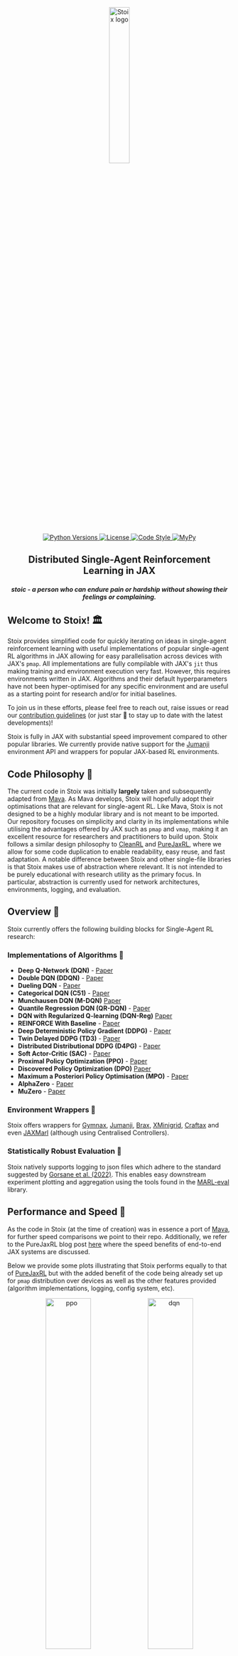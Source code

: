 <p align="center">
    <a href="docs/images/stoix.png">
        <img src="docs/images/stoix.png" alt="Stoix logo" width="30%"/>
    </a>
</p>

<div align="center">
<a href="https://www.python.org/doc/versions/">
      <img src="https://img.shields.io/badge/python-3.10-blue" alt="Python Versions">
</a>
<a  href="https://github.com/instadeepai/Mava/blob/main/LICENSE">
    <img src="https://img.shields.io/badge/License-Apache%202.0-orange.svg" alt="License" />
</a>
<a  href="https://github.com/psf/black">
    <img src="https://img.shields.io/badge/code%20style-black-000000.svg" alt="Code Style" />
</a>
<a  href="http://mypy-lang.org/">
    <img src="https://www.mypy-lang.org/static/mypy_badge.svg" alt="MyPy" />
</a>
</div>

<h2 align="center">
    <p>Distributed Single-Agent Reinforcement Learning in JAX</p>
</h2>

<div align="center">

**_stoic - a person who can endure pain or hardship without showing their feelings or complaining._**

</div>

## Welcome to Stoix! 🏛️

Stoix provides simplified code for quickly iterating on ideas in single-agent reinforcement learning with useful implementations of popular single-agent RL algorithms in JAX allowing for easy parallelisation across devices with JAX's `pmap`. All implementations are fully compilable with JAX's `jit` thus making training and environment execution very fast. However, this requires environments written in JAX. Algorithms and their default hyperparameters have not been hyper-optimised for any specific environment and are useful as a starting point for research and/or for initial baselines.

To join us in these efforts, please feel free to reach out, raise issues or read our [contribution guidelines](#contributing-) (or just star 🌟 to stay up to date with the latest developments)!

Stoix is fully in JAX with substantial speed improvement compared to other popular libraries. We currently provide native support for the [Jumanji][jumanji] environment API and wrappers for popular JAX-based RL environments.

## Code Philosophy 🧘

The current code in Stoix was initially **largely** taken and subsequently adapted from [Mava](mava). As Mava develops, Stoix will hopefully adopt their optimisations that are relevant for single-agent RL. Like Mava, Stoix is not designed to be a highly modular library and is not meant to be imported. Our repository focuses on simplicity and clarity in its implementations while utilising the advantages offered by JAX such as `pmap` and `vmap`, making it an excellent resource for researchers and practitioners to build upon. Stoix follows a similar design philosophy to [CleanRL][cleanrl] and [PureJaxRL][purejaxrl], where we allow for some code duplication to enable readability, easy reuse, and fast adaptation. A notable difference between Stoix and other single-file libraries is that Stoix makes use of abstraction where relevant. It is not intended to be purely educational with research utility as the primary focus. In particular, abstraction is currently used for network architectures, environments, logging, and evaluation.

## Overview 🦜

Stoix currently offers the following building blocks for Single-Agent RL research:

### Implementations of Algorithms 🥑

- **Deep Q-Network (DQN)** - [Paper](https://arxiv.org/abs/1312.5602)
- **Double DQN (DDQN)** - [Paper](https://arxiv.org/abs/1509.06461)
- **Dueling DQN** - [Paper](https://arxiv.org/abs/1511.06581)
- **Categorical DQN (C51)** - [Paper](https://arxiv.org/abs/1707.06887)
- **Munchausen DQN (M-DQN)** [Paper](https://arxiv.org/abs/2007.14430)
- **Quantile Regression DQN (QR-DQN)** - [Paper](https://arxiv.org/abs/1710.10044)
- **DQN with Regularized Q-learning (DQN-Reg)** [Paper](https://arxiv.org/abs/2101.03958)
- **REINFORCE With Baseline** - [Paper](https://people.cs.umass.edu/~barto/courses/cs687/williams92simple.pdf)
- **Deep Deterministic Policy Gradient (DDPG)** - [Paper](https://arxiv.org/abs/1509.02971)
- **Twin Delayed DDPG (TD3)** - [Paper](https://arxiv.org/abs/1802.09477)
- **Distributed Distributional DDPG (D4PG)** - [Paper](https://arxiv.org/abs/1804.08617)
- **Soft Actor-Critic (SAC)** - [Paper](https://arxiv.org/abs/1801.01290)
- **Proximal Policy Optimization (PPO)** - [Paper](https://arxiv.org/abs/1707.06347)
- **Discovered Policy Optimization (DPO)** [Paper](https://arxiv.org/abs/2210.05639)
- **Maximum a Posteriori Policy Optimisation (MPO)** - [Paper](https://arxiv.org/abs/1806.06920)
- **AlphaZero** - [Paper](https://arxiv.org/abs/1712.01815)
- **MuZero** - [Paper](https://arxiv.org/abs/1911.08265)

### Environment Wrappers 🍬
Stoix offers wrappers for [Gymnax][gymnax], [Jumanji][jumanji], [Brax][brax], [XMinigrid][xminigrid], [Craftax][craftax] and even [JAXMarl][jaxmarl] (although using Centralised Controllers).

### Statistically Robust Evaluation 🧪
Stoix natively supports logging to json files which adhere to the standard suggested by [Gorsane et al. (2022)][toward_standard_eval]. This enables easy downstream experiment plotting and aggregation using the tools found in the [MARL-eval][marl_eval] library.

## Performance and Speed 🚀

As the code in Stoix (at the time of creation) was in essence a port of [Mava][mava], for further speed comparisons we point to their repo. Additionally, we refer to the PureJaxRL blog post [here](https://chrislu.page/blog/meta-disco/) where the speed benefits of end-to-end JAX systems are discussed.

Below we provide some plots illustrating that Stoix performs equally to that of [PureJaxRL][purejaxrl] but with the added benefit of the code being already set up for `pmap` distribution over devices as well as the other features provided (algorithm implementations, logging, config system, etc).
<p align="center">
<img src="docs/images/ppo_compare.png" alt="ppo" width="45%"/> <img src="docs/images/dqn_compare.png" alt="dqn" width="45%"/>
</p>
I've also included a plot of the training time for 5e5 steps of PPO as one scales the number of environments. PureJaxRL does not pmap and thus runs on a single a device.

<p align="center">
  <img src="docs/images/env_scaling.png" alt="env_scaling" width="750"/>
</p>

Lastly, please keep in mind for practical use that current networks and hyperparameters for algorithms have not been tuned.

## Installation 🎬

At the moment Stoix is not meant to be installed as a library, but rather to be used as a research tool.

You can use Stoix by cloning the repo and pip installing as follows:

```bash
git clone https://github.com/EdanToledo/stoix.git
cd stoix
pip install -e .
```

We have tested `Stoix` on Python 3.10. Note that because the installation of JAX differs depending on your hardware accelerator,
we advise users to explicitly install the correct JAX version (see the [official installation guide](https://github.com/google/jax#installation)).

## Quickstart ⚡

To get started with training your first Stoix system, simply run one of the system files. e.g.,

```bash
python stoix/systems/ff_ppo.py
```

Stoix makes use of Hydra for config management. In order to see our default system configs please see the `stoix/configs/` directory. A benefit of Hydra is that configs can either be set in config yaml files or overwritten from the terminal on the fly. For an example of running a system on the CartPole environment, the above code can simply be adapted as follows:

```bash
python stoix/systems/ff_ppo.py env=gymnax/cartpole
```

## Contributing 🤝

Please read our [contributing docs](docs/CONTRIBUTING.md) for details on how to submit pull requests, our Contributor License Agreement and community guidelines.

## Roadmap 🛤️

We plan to iteratively expand Stoix in the following increments:

- 🌴 Support for more environments as they become available.
- 🔁 More robust recurrent systems.
    - [ ] Add recurrent variants of all systems
    - [ ] Allow easy interchangability of recurrent cells/architecture via config
- 📊 Benchmarks on more environments.
    - [ ] Create leaderboard of algorithms
- 🦾 More algorithm implementations:
    - [ ] Muesli - [Paper](https://arxiv.org/abs/2104.06159)
    - [ ] DreamerV3 - [Paper](https://arxiv.org/abs/2301.04104)
    - [ ] Advantage Weighted Regression - [Paper](https://arxiv.org/abs/1910.00177)
    - [ ] R2D2 - [Paper](https://openreview.net/pdf?id=r1lyTjAqYX)
    - [ ] Rainbow - [Paper](https://arxiv.org/abs/1710.02298)
- 🎮 Self-play 2-player Systems for board games.

Please do follow along as we develop this next phase!

## Citing Stoix 📚

If you use Stoix in your work, please cite us:

```bibtex
@misc{toledo2024stoix,
    title={Stoix: Distributed Single-Agent Reinforcement Learning in JAX},
    author={Edan Toledo},
    year={2024},
    url={https://github.com/EdanToledo/Stoix/},
}
```

## Acknowledgements 🙏

We would like to thank the authors and developers of [Mava](mava) as this was essentially a port of their repo at the time of creation.

## See Also 🔎

**Related JAX Libraries** In particular, we suggest users check out the following repositories:

- 🦁 [Mava](https://github.com/instadeepai/Mava): Distributed Multi-Agent Reinforcement Learning in JAX.
- 🔌 [OG-MARL](https://github.com/instadeepai/og-marl): datasets with baselines for offline MARL in JAX.
- 🌴 [Jumanji](https://github.com/instadeepai/jumanji): a diverse suite of scalable reinforcement learning environments in JAX.
- 😎 [Matrax](https://github.com/instadeepai/matrax): a collection of matrix games in JAX.
- 🔦 [Flashbax](https://github.com/instadeepai/flashbax): accelerated replay buffers in JAX.
- 📈 [MARL-eval](https://github.com/instadeepai/marl-eval): standardised experiment data aggregation and visualisation for MARL.
- 🦊 [JaxMARL](https://github.com/flairox/jaxmarl): accelerated MARL environments with baselines in JAX.
- 🌀 [DeepMind Anakin][anakin_paper] for the Anakin podracer architecture to train RL agents at scale.
- ♟️ [Pgx](https://github.com/sotetsuk/pgx): JAX implementations of classic board games, such as Chess, Go and Shogi.
- 🔼 [Minimax](https://github.com/facebookresearch/minimax/): JAX implementations of autocurricula baselines for RL.

[jumanji]: https://github.com/instadeepai/jumanji
[cleanrl]: https://github.com/vwxyzjn/cleanrl
[purejaxrl]: https://github.com/luchris429/purejaxrl
[anakin_paper]: https://arxiv.org/abs/2104.06272
[mava]: https://github.com/instadeepai/Mava
[jaxmarl]: https://github.com/flairox/jaxmarl
[toward_standard_eval]: https://arxiv.org/pdf/2209.10485.pdf
[marl_eval]: https://github.com/instadeepai/marl-eval
[gymnax]: https://github.com/RobertTLange/gymnax/
[brax]: https://github.com/google/brax
[xminigrid]: https://github.com/corl-team/xland-minigrid/
[craftax]: https://github.com/MichaelTMatthews/Craftax

Disclaimer: This is not an official InstaDeep product nor is any of the work putforward associated with InstaDeep in any official capacity.
